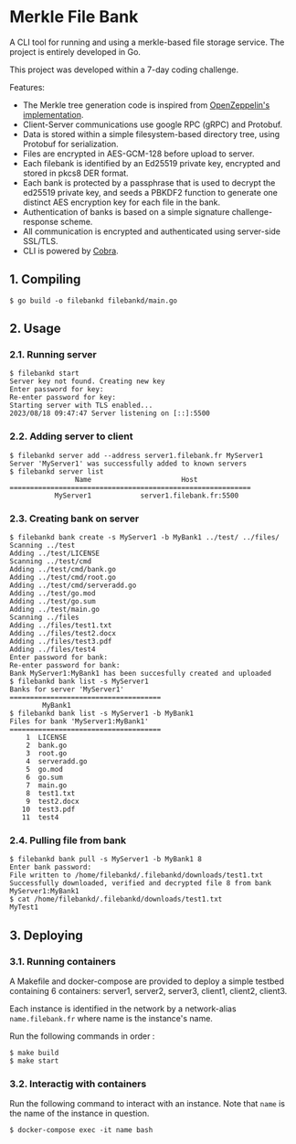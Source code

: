 # Merkle File Bank

A CLI tool for running and using a merkle-based file storage service. The project is entirely developed in Go.

This project was developed within a 7-day coding challenge.

Features:

- The Merkle tree generation code is inspired from [OpenZeppelin's implementation](https://github.com/OpenZeppelin/merkle-tree).
- Client-Server communications use google RPC (gRPC) and Protobuf.
- Data is stored within a simple filesystem-based directory tree, using Protobuf for serialization.
- Files are encrypted in AES-GCM-128 before upload to server.
- Each filebank is identified by an Ed25519 private key, encrypted and stored in pkcs8 DER format.
- Each bank is protected by a passphrase that is used to decrypt the ed25519 private key, and seeds a PBKDF2 function to generate one distinct AES encryption key for each file in the bank.
- Authentication of banks is based on a simple signature challenge-response scheme.
- All communication is encrypted and authenticated using server-side SSL/TLS.
- CLI is powered by [Cobra](https://github.com/spf13/cobra).
## 1. Compiling

```console
$ go build -o filebankd filebankd/main.go
```

## 2. Usage

### 2.1. Running server

```console
$ filebankd start
Server key not found. Creating new key
Enter password for key: 
Re-enter password for key: 
Starting server with TLS enabled...
2023/08/18 09:47:47 Server listening on [::]:5500
```

### 2.2. Adding server to client

```console
$ filebankd server add --address server1.filebank.fr MyServer1
Server 'MyServer1' was successfully added to known servers
$ filebankd server list
                Name                      Host
===========================================================
           MyServer1            server1.filebank.fr:5500
```

### 2.3. Creating bank on server

```console
$ filebankd bank create -s MyServer1 -b MyBank1 ../test/ ../files/
Scanning ../test
Adding ../test/LICENSE
Scanning ../test/cmd
Adding ../test/cmd/bank.go
Adding ../test/cmd/root.go
Adding ../test/cmd/serveradd.go
Adding ../test/go.mod
Adding ../test/go.sum
Adding ../test/main.go
Scanning ../files
Adding ../files/test1.txt
Adding ../files/test2.docx
Adding ../files/test3.pdf
Adding ../files/test4
Enter password for bank: 
Re-enter password for bank: 
Bank MyServer1:MyBank1 has been succesfully created and uploaded
$ filebankd bank list -s MyServer1
Banks for server 'MyServer1'
=====================================
        MyBank1
$ filebankd bank list -s MyServer1 -b MyBank1
Files for bank 'MyServer1:MyBank1'
=====================================
    1  LICENSE
    2  bank.go
    3  root.go
    4  serveradd.go
    5  go.mod
    6  go.sum
    7  main.go
    8  test1.txt
    9  test2.docx
   10  test3.pdf
   11  test4
```

### 2.4. Pulling file from bank
```console
$ filebankd bank pull -s MyServer1 -b MyBank1 8 
Enter bank password: 
File written to /home/filebankd/.filebankd/downloads/test1.txt
Successfully downloaded, verified and decrypted file 8 from bank MyServer1:MyBank1
$ cat /home/filebankd/.filebankd/downloads/test1.txt 
MyTest1
```

## 3. Deploying

### 3.1. Running containers

A Makefile and docker-compose are provided to deploy a simple testbed containing 6 containers: server1, server2, server3, client1, client2, client3.

Each instance is identified in the network by a network-alias `name.filebank.fr` where name is the instance's name.

Run the following commands in order :
```console
$ make build
$ make start
```

### 3.2. Interactig with containers

Run the following command to interact with an instance. Note that `name` is the name of the instance in question.

```console
$ docker-compose exec -it name bash
```
